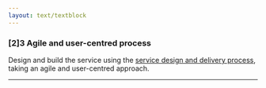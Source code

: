 ```yaml
---
layout: text/textblock
---
```


### [2]3 Agile and user-centred process

Design and build the service using the [service design and delivery process](../service-design-delivery-process/), taking an agile and user-centred approach.

___
